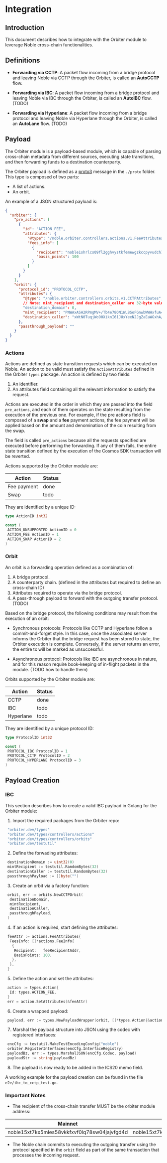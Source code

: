 # Integration

## Introduction

This document describes how to integrate with the Orbiter module to leverage Noble cross-chain
functionalities.

## Definitions

- **Forwarding via CCTP**: A packet flow incoming from a bridge protocol and leaving Noble via CCTP
  through the Orbiter, is called an **AutoCCTP** flow.

- **Forwarding via IBC**: A packet flow incoming from a bridge protocol and leaving Noble via IBC
  through the Orbiter, is called an **AutoIBC** flow. (TODO)

- **Forwarding via Hyperlane**: A packet flow incoming from a bridge protocol and leaving Noble via
  Hyperlane through the Orbiter, is called an **AutoLane** flow. (TODO)

## Payload

The Orbiter module is a payload-based module, which is capable of parsing cross-chain metadata from
different sources, executing state transitions, and then forwarding funds to a destination
counterparty.

The Orbiter payload is defined as a [proto3](https://protobuf.dev/) message in the `./proto` folder.
This type is composed of two parts:

- A list of actions.
- An orbit.

An example of a JSON structured payload is:

```json
{
  "orbiter": {
    "pre_actions": [
      {
        "id": "ACTION_FEE",
        "attributes": {
          "@type": "/noble.orbiter.controllers.actions.v1.FeeAttributes",
          "fees_info": [
            {
              "recipient": "noble1shrlcs09fl2gghvystkfemewgzkccpyvudch7y",
              "basis_points": 100
            }
          ]
        }
      }
    ],
    "orbit": {
      "protocol_id": "PROTOCOL_CCTP",
      "attributes": {
        "@type": "/noble.orbiter.controllers.orbits.v1.CCTPAttributes",
        // Note: mint_recipient and destination_caller are 32-byte values encoded as base64
        "destination_domain": 0,
        "mint_recipient": "PNWAxASH2RPmgMV+/Tb4e78ON1WL8SoFGnwbWWHxfuA=",
        "destination_caller": "xWtN0TuqjWo90XiknI61JUxYexN2JgZaEaWGxhA/rXE="
      },
      "passthrough_payload": ""
    }
  }
}
```

### Actions

Actions are defined as state transition requests which can be executed on Noble. An action to be
valid must satisfy the `ActionAttributes` defined in the Orbiter `types` package. An action is
defined by two fields:

1. An identifier.
2. An attributes field containing all the relevant information to satisfy the request.

Actions are executed in the order in which they are passed into the field `pre_actions`, and each of
them operates on the state resulting from the execution of the previous one. For example, if the pre
actions field is composed of a **swap** and a **fee** payment actions, the fee payment will be
applied based on the amount and denomination of the coin resulting from the swap.

The field is called `pre_actions` because all the requests specified are executed before performing
the forwarding. If any of them fails, the entire state transition defined by the execution of the
Cosmos SDK transaction will be reverted.

Actions supported by the Orbiter module are:

<div align="center">

| Action      | Status |
| ----------- | ------ |
| Fee payment | done   |
| Swap        | todo   |

</div>

They are identified by a unique ID:

```go
type ActionID int32

const (
 ACTION_UNSUPPORTED ActionID = 0
 ACTION_FEE ActionID = 1
 ACTION_SWAP ActionID = 2
)
```

### Orbit

An orbit is a forwarding operation defined as a combination of:

1. A bridge protocol.
2. A counterparty chain. (defined in the attributes but required to define an cross-chain ID)
3. Attributes required to operate via the bridge protocol.
4. A pass-through payload to forward with the outgoing transfer protocol. (TODO)

Based on the bridge protocol, the following conditions may result from the execution of an orbit:

- Synchronous protocols: Protocols like CCTP and Hyperlane follow a commit-and-forget style. In this
  case, once the associated server informs the Orbiter that the bridge request has been stored to
  state, the Orbiter execution is complete. Conversely, if the server returns an error, the entire
  tx will be marked as unsuccessful.

- Asynchronous protocol: Protocols like IBC are asynchronous in nature, and for this reason require
  book-keeping of in-flight packets in the module. (TODO how to handle them)

Orbits supported by the Orbiter module are:

<div align="center">

| Action    | Status |
| --------- | ------ |
| CCTP      | done   |
| IBC       | todo   |
| Hyperlane | todo   |

</div>

They are identified by a unique protocol ID:

```go
type ProtocolID int32

const (
 PROTOCOL_IBC ProtocolID = 1
 PROTOCOL_CCTP ProtocolID = 2
 PROTOCOL_HYPERLANE ProtocolID = 3
)
```

## Payload Creation

### IBC

This section describes how to create a valid IBC payload in Golang for the Orbiter module:

1. Import the required packages from the Orbiter repo:

```go
 "orbiter.dev/types"
 "orbiter.dev/types/controllers/actions"
 "orbiter.dev/types/controllers/orbits"
 "orbiter.dev/testutil"
```

2. Define the forwading attributes:

```go
 destinationDomain := uint32(0)
 mintRecipient := testutil.RandomBytes(32)
 destinationCaller := testutil.RandomBytes(32)
 passthroughPayload := []byte("")
```

3. Create an orbit via a factory function:

```go
 orbit, err := orbits.NewCCTPOrbit(
  destinationDomain,
  mintRecipient,
  destinationCaller,
  passthroughPayload,
 )
```

4. If an action is required, start defining the attributes:

```go
 feeAttr := actions.FeeAttributes{
  FeesInfo: []*actions.FeeInfo{
   {
    Recipient:   feeRecipientAddr,
    BasisPoints: 100,
   },
  },
 }
```

5. Define the action and set the attributes:

```go
 action := types.Action{
  Id: types.ACTION_FEE,
 }
 err = action.SetAttributes(&feeAttr)
```

6. Create a wrapped payload:

```go
 payload, err := types.NewPayloadWrapper(orbit, []*types.Action{&action})
```

7. Marshal the payload structure into JSON using the codec with registered interfaces:

```go
 encCfg := testutil.MakeTestEncodingConfig("noble")
 orbiter.RegisterInterfaces(encCfg.InterfaceRegistry)
 payloadBz, err := types.MarshalJSON(encCfg.Codec, payload)
 payloadStr := string(payloadBz)
```

8. The payload is now ready to be added in the ICS20 memo field.

A working example for the payload creation can be found in the file `e2e/ibc_to_cctp_test.go`.

### Important Notes

- The recipient of the cross-chain transfer MUST be the orbiter module address:

| Mainnet                                      | Testnet                                      |
| -------------------------------------------- | -------------------------------------------- |
| noble15xt7kx5mles58vkkfxvf0lq78sw04jajvfgd4d | noble15xt7kx5mles58vkkfxvf0lq78sw04jajvfgd4d |

- The Noble chain commits to executing the outgoing transfer using the protocol specified in the
  `orbit` field as part of the same transaction that processes the incoming request.
